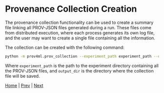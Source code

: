 
# Provenance Collection Creation

The provenance collection functionality can be used to create a summary file linking all PROV-JSON files generated during a run. These files come from distributed execution, where each process generates its own log file, and the user may want to create a single file containing all the information.

The collection can be created with the following command: 

```bash
python -m prov4ml.prov_collection --experiment_path experiment_path --output_dir output_dir
```

Where `experiment_path` is the path to the experiment directory containing all the PROV-JSON files, and `output_dir` is the directory where the collection file will be saved. 

[Home](README.md) | [Prev](prov_collection.md) | [Next](carbon.md)
